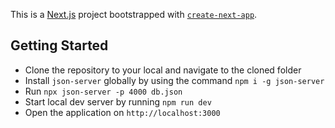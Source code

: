 This is a [Next.js](https://nextjs.org) project bootstrapped with [`create-next-app`](https://nextjs.org/docs/app/api-reference/cli/create-next-app).

## Getting Started

- Clone the repository to your local and navigate to the cloned folder
- Install `json-server` globally by using the command `npm i -g json-server`
- Run `npx json-server -p 4000 db.json`
- Start local dev server by running `npm run dev`
- Open the application on `http://localhost:3000`
